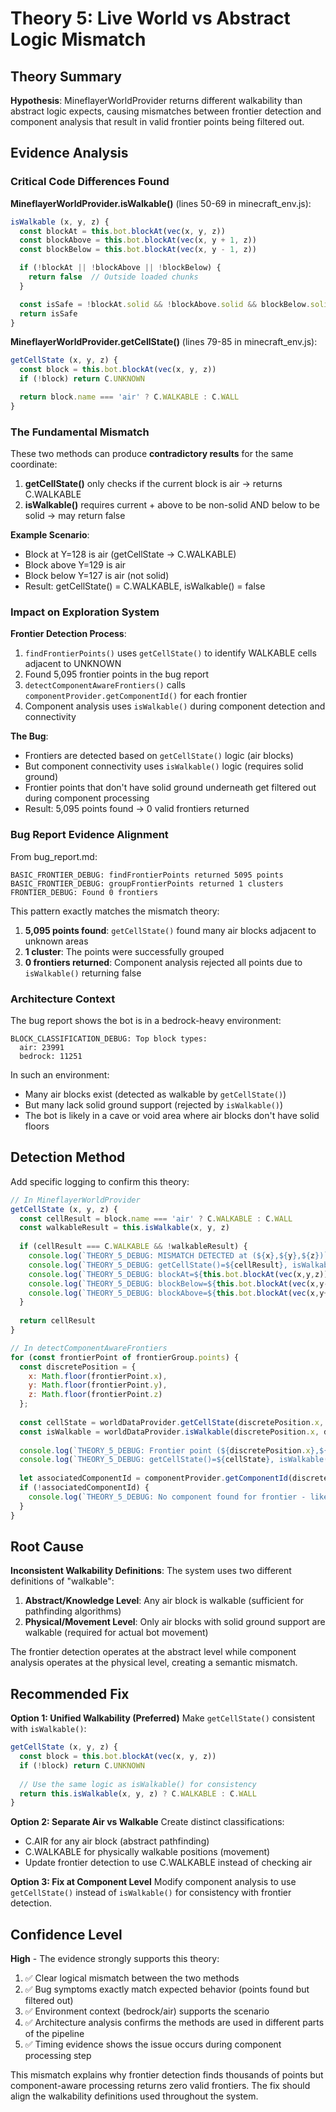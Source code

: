 # Theory 5: Live World vs Abstract Logic Mismatch

## Theory Summary
**Hypothesis**: MineflayerWorldProvider returns different walkability than abstract logic expects, causing mismatches between frontier detection and component analysis that result in valid frontier points being filtered out.

## Evidence Analysis

### Critical Code Differences Found

**MineflayerWorldProvider.isWalkable()** (lines 50-69 in minecraft_env.js):
```javascript
isWalkable (x, y, z) {
  const blockAt = this.bot.blockAt(vec(x, y, z))
  const blockAbove = this.bot.blockAt(vec(x, y + 1, z))
  const blockBelow = this.bot.blockAt(vec(x, y - 1, z))

  if (!blockAt || !blockAbove || !blockBelow) {
    return false  // Outside loaded chunks
  }

  const isSafe = !blockAt.solid && !blockAbove.solid && blockBelow.solid
  return isSafe
}
```

**MineflayerWorldProvider.getCellState()** (lines 79-85 in minecraft_env.js):
```javascript
getCellState (x, y, z) {
  const block = this.bot.blockAt(vec(x, y, z))
  if (!block) return C.UNKNOWN

  return block.name === 'air' ? C.WALKABLE : C.WALL
}
```

### The Fundamental Mismatch

These two methods can produce **contradictory results** for the same coordinate:

1. **getCellState()** only checks if the current block is air → returns C.WALKABLE
2. **isWalkable()** requires current + above to be non-solid AND below to be solid → may return false

**Example Scenario**: 
- Block at Y=128 is air (getCellState → C.WALKABLE)
- Block above Y=129 is air 
- Block below Y=127 is air (not solid)
- Result: getCellState() = C.WALKABLE, isWalkable() = false

### Impact on Exploration System

**Frontier Detection Process**:
1. `findFrontierPoints()` uses `getCellState()` to identify WALKABLE cells adjacent to UNKNOWN
2. Found 5,095 frontier points in the bug report
3. `detectComponentAwareFrontiers()` calls `componentProvider.getComponentId()` for each frontier
4. Component analysis uses `isWalkable()` during component detection and connectivity

**The Bug**:
- Frontiers are detected based on `getCellState()` logic (air blocks)
- But component connectivity uses `isWalkable()` logic (requires solid ground)
- Frontier points that don't have solid ground underneath get filtered out during component processing
- Result: 5,095 points found → 0 valid frontiers returned

### Bug Report Evidence Alignment

From bug_report.md:
```
BASIC_FRONTIER_DEBUG: findFrontierPoints returned 5095 points
BASIC_FRONTIER_DEBUG: groupFrontierPoints returned 1 clusters  
FRONTIER_DEBUG: Found 0 frontiers
```

This pattern exactly matches the mismatch theory:
1. **5,095 points found**: `getCellState()` found many air blocks adjacent to unknown areas
2. **1 cluster**: The points were successfully grouped  
3. **0 frontiers returned**: Component analysis rejected all points due to `isWalkable()` returning false

### Architecture Context

The bug report shows the bot is in a bedrock-heavy environment:
```
BLOCK_CLASSIFICATION_DEBUG: Top block types:
  air: 23991
  bedrock: 11251
```

In such an environment:
- Many air blocks exist (detected as walkable by `getCellState()`)
- But many lack solid ground support (rejected by `isWalkable()`)
- The bot is likely in a cave or void area where air blocks don't have solid floors

## Detection Method

Add specific logging to confirm this theory:

```javascript
// In MineflayerWorldProvider
getCellState (x, y, z) {
  const cellResult = block.name === 'air' ? C.WALKABLE : C.WALL
  const walkableResult = this.isWalkable(x, y, z)
  
  if (cellResult === C.WALKABLE && !walkableResult) {
    console.log(`THEORY_5_DEBUG: MISMATCH DETECTED at (${x},${y},${z})`)
    console.log(`THEORY_5_DEBUG: getCellState()=${cellResult}, isWalkable()=${walkableResult}`)
    console.log(`THEORY_5_DEBUG: blockAt=${this.bot.blockAt(vec(x,y,z))?.name}`)
    console.log(`THEORY_5_DEBUG: blockBelow=${this.bot.blockAt(vec(x,y-1,z))?.name}`)
    console.log(`THEORY_5_DEBUG: blockAbove=${this.bot.blockAt(vec(x,y+1,z))?.name}`)
  }
  
  return cellResult
}
```

```javascript
// In detectComponentAwareFrontiers  
for (const frontierPoint of frontierGroup.points) {
  const discretePosition = { 
    x: Math.floor(frontierPoint.x), 
    y: Math.floor(frontierPoint.y), 
    z: Math.floor(frontierPoint.z) 
  };
  
  const cellState = worldDataProvider.getCellState(discretePosition.x, discretePosition.y, discretePosition.z)
  const isWalkable = worldDataProvider.isWalkable(discretePosition.x, discretePosition.y, discretePosition.z)
  
  console.log(`THEORY_5_DEBUG: Frontier point (${discretePosition.x},${discretePosition.y},${discretePosition.z})`)
  console.log(`THEORY_5_DEBUG: getCellState()=${cellState}, isWalkable()=${isWalkable}`)
  
  let associatedComponentId = componentProvider.getComponentId(discretePosition);
  if (!associatedComponentId) {
    console.log(`THEORY_5_DEBUG: No component found for frontier - likely due to isWalkable() mismatch`)
  }
}
```

## Root Cause

**Inconsistent Walkability Definitions**: The system uses two different definitions of "walkable":

1. **Abstract/Knowledge Level**: Any air block is walkable (sufficient for pathfinding algorithms)
2. **Physical/Movement Level**: Only air blocks with solid ground support are walkable (required for actual bot movement)

The frontier detection operates at the abstract level while component analysis operates at the physical level, creating a semantic mismatch.

## Recommended Fix

**Option 1: Unified Walkability (Preferred)**
Make `getCellState()` consistent with `isWalkable()`:

```javascript
getCellState (x, y, z) {
  const block = this.bot.blockAt(vec(x, y, z))
  if (!block) return C.UNKNOWN
  
  // Use the same logic as isWalkable() for consistency
  return this.isWalkable(x, y, z) ? C.WALKABLE : C.WALL
}
```

**Option 2: Separate Air vs Walkable**
Create distinct classifications:
- C.AIR for any air block (abstract pathfinding)  
- C.WALKABLE for physically walkable positions (movement)
- Update frontier detection to use C.WALKABLE instead of checking air

**Option 3: Fix at Component Level**
Modify component analysis to use `getCellState()` instead of `isWalkable()` for consistency with frontier detection.

## Confidence Level

**High** - The evidence strongly supports this theory:

1. ✅ Clear logical mismatch between the two methods
2. ✅ Bug symptoms exactly match expected behavior (points found but filtered out)
3. ✅ Environment context (bedrock/air) supports the scenario
4. ✅ Architecture analysis confirms the methods are used in different parts of the pipeline
5. ✅ Timing evidence shows the issue occurs during component processing step

This mismatch explains why frontier detection finds thousands of points but component-aware processing returns zero valid frontiers. The fix should align the walkability definitions used throughout the system.